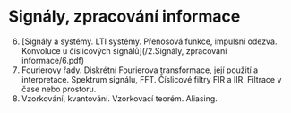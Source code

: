 # Signály, zpracování informace 

6. [Signály a systémy. LTI systémy. Přenosová funkce, impulsní odezva. Konvoluce u číslicových signálů](/2.Signály, zpracování informace/6.pdf)
7. Fourierovy řady. Diskrétní Fourierova transformace, její použití a interpretace. Spektrum signálu, FFT. Číslicové filtry FIR a IIR. Filtrace v čase nebo prostoru.
8. Vzorkování, kvantování. Vzorkovací teorém. Aliasing.

